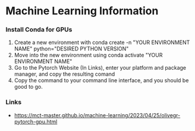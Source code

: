 # Machine Learning Information

### Install Conda for GPUs
1. Create a new environment with
    conda create -n "YOUR ENVIRONMENT NAME" python="DESIRED PYTHON VERSION"
2. Move into the new environment using
    conda activate "YOUR ENVIRONMENT NAME"
3. Go to the Pytorch Website (In Links), enter your platform and package manager, and copy the resulting comand
4. Copy the command to your command line interface, and you should be good to go.

### Links
- https://mct-master.github.io/machine-learning/2023/04/25/olivegr-pytorch-gpu.html